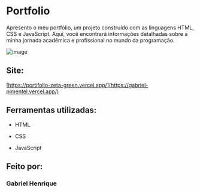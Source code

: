 # Portfolio

Apresento o meu portfólio, um projeto construído com as linguagens HTML, CSS e JavaScript. Aqui, você encontrará informações detalhadas sobre a minha jornada acadêmica e profissional no mundo da programação.

![image](https://github.com/GroundWave96/GP-Portfolio/assets/54560401/cb7799d7-386e-4ff2-8335-6398c889e5a4)

## Site:

[https://portifolio-zeta-green.vercel.app/](https://gabriel-pimentel.vercel.app/)

## Ferramentas utilizadas:

* HTML

* CSS

* JavaScript

## Feito por:

### Gabriel Henrique

